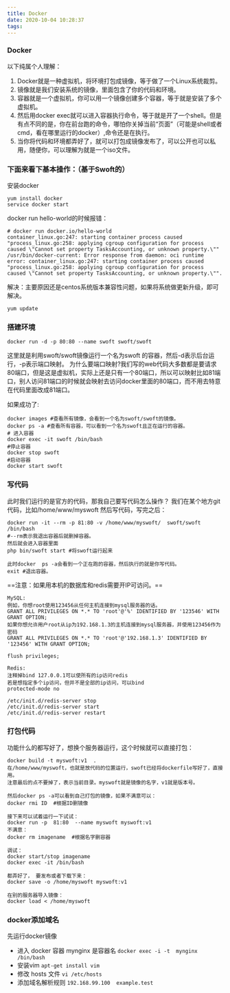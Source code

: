 ```yaml
---
title: Docker
date: 2020-10-04 10:28:37
tags:
---
```


### Docker
以下纯属个人理解：
1. Docker就是一种虚拟机，将环境打包成镜像，等于做了一个Linux系统裁剪。
2. 镜像就是我们安装系统的镜像，里面包含了你的代码和环境。
3. 容器就是一个虚拟机，你可以用一个镜像创建多个容器，等于就是安装了多个虚拟机。
4. 然后用docker exec就可以进入容器执行命令，等于就是开了一个shell。但是有点不同的是，你在前台跑的命令，哪怕你关掉当前“页面”（可能是shell或者cmd，看在哪里运行的docker）,命令还是在执行。
5. 当你将代码和环境都弄好了，就可以打包成镜像发布了，可以公开也可以私用，随便你，可以理解为就是一个iso文件。

### 下面来看下基本操作：（基于Swoft的）

安装docker
```
yum install docker
service docker start
```
docker run hello-world的时候报错：
```
# docker run docker.io/hello-world
container_linux.go:247: starting container process caused "process_linux.go:258: applying cgroup configuration for process caused \"Cannot set property TasksAccounting, or unknown property.\""
/usr/bin/docker-current: Error response from daemon: oci runtime error: container_linux.go:247: starting container process caused "process_linux.go:258: applying cgroup configuration for process caused \"Cannot set property TasksAccounting, or unknown property.\"".
```
 解决：主要原因还是centos系统版本兼容性问题，如果将系统做更新升级，即可解决。
 ```
 yum update
 ```

### 搭建环境
```
docker run -d -p 80:80 --name swoft swoft/swoft
```
这里就是利用swoft/swoft镜像运行一个名为swoft 的容器，然后-d表示后台运行，-p表示端口映射。
为什么要端口映射?我们写的web代码大多数都是要请求80端口，但是这是虚拟机，实际上还是只有一个80端口，所以可以映射比如81端口，别人访问81端口的时候就会映射去访问docker里面的80端口，而不用去特意在代码里面改成81端口。

如果成功了:
```
docker images #查看所有镜像，会看到一个名为swoft/swoft的镜像。
docker ps -a #查看所有容器，可以看到一个名为swoft且正在运行的容器。
# 进入容器
docker exec -it swoft /bin/bash
#停止容器
docker stop swoft
#启动容器
docker start swoft
```
### 写代码
此时我们运行的是官方的代码，那我自己要写代码怎么操作？
我们在某个地方git代码，比如/home/www/myswoft
然后写代码，写完之后：
```
docker run -it --rm -p 81:80 -v /home/www/myswoft/  swoft/swoft  /bin/bash
#--rm表示我退出容器后就删掉容器。
然后就会进入容器里面
php bin/swoft start #将swoft运行起来

此时docker  ps -a会看到一个正在跑的容器，然后执行的就是你写代码。
exit #退出容器。
```
==注意：如果用本机的数据库和redis需要开IP可访问。==
```
MySQL:
例如，你想root使用123456从任何主机连接到mysql服务器的话。
GRANT ALL PRIVILEGES ON *.* TO 'root'@'%' IDENTIFIED BY '123546' WITH GRANT OPTION;
如果你想允许用户root从ip为192.168.1.3的主机连接到mysql服务器，并使用123456作为密码
GRANT ALL PRIVILEGES ON *.* TO 'root'@'192.168.1.3' IDENTIFIED BY '123456' WITH GRANT OPTION;

flush privileges;

Redis:
注释掉bind 127.0.0.1可以使所有的ip访问redis
若是想指定多个ip访问，但并不是全部的ip访问，可以bind
protected-mode no

/etc/init.d/redis-server stop
/etc/init.d/redis-server start
/etc/init.d/redis-server restart
```

### 打包代码
功能什么的都写好了，想换个服务器运行，这个时候就可以直接打包：
```
docker build -t myswoft:v1  .
在/home/www/myswoft，也就是放代码的位置运行，swoft已经将dockerfile写好了，直接用。
注意最后的点不要掉了，表示当前目录。myswoft就是镜像的名字，v1就是版本号。

然后docker ps -a可以看到自己打包的镜像，如果不满意可以：
docker rmi ID  #根据ID删镜像

接下来可以试着运行一下试试：
docker run -p  81:80  --name myswoft myswoft:v1
不满意：
docker rm imagename  #根据名字删容器

调试：
docker start/stop imagename
docker exec -it /bin/bash

都弄好了， 要发布或者下载下来：
docker save -o /home/myswoft myswoft:v1

在别的服务器导入镜像：
docker load < /home/myswoft
```

### docker添加域名
先运行docker镜像
- 进入 docker 容器  mynginx 是容器名
`docker exec -i -t  mynginx /bin/bash`
- 安装vim
`apt-get install vim`
- 修改 hosts 文件
`vi /etc/hosts`
- 添加域名解析规则
`192.168.99.100  example.test`